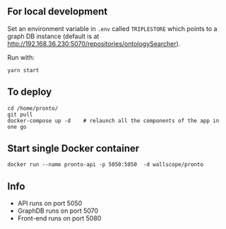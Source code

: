 ## For local development

Set an environment variable in `.env` called `TRIPLESTORE` which points to a graph DB instance
(default is at http://192.168.36.230:5070/repositories/ontologySearcher).

Run with:

```
yarn start
```

## To deploy

```
cd /home/pronto/
git pull
docker-compose up -d    # relaunch all the components of the app in one go
```

## Start single Docker container

```
docker run --name pronto-api -p 5050:5050  -d wallscope/pronto
```

## Info

- API runs on port 5050
- GraphDB runs on port 5070
- Front-end runs on port 5080
